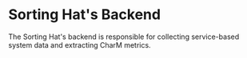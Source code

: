 # Sorting Hat's Backend

The Sorting Hat's backend is responsible for collecting service-based system data and extracting CharM metrics.
